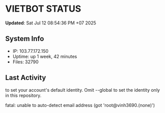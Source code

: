 # VIETBOT STATUS
**Updated**: Sat Jul 12 08:54:36 PM +07 2025

## System Info
- IP: 103.77.172.150
- Uptime: up 1 week, 42 minutes
- Files: 32790

## Last Activity

to set your account's default identity.
Omit --global to set the identity only in this repository.

fatal: unable to auto-detect email address (got 'root@vinh3690.(none)')
